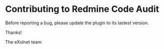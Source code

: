# Contributing to Redmine Code Audit

Before reporting a bug, please update the plugin to its lastest version.

Thanks!

The eXolnet team
